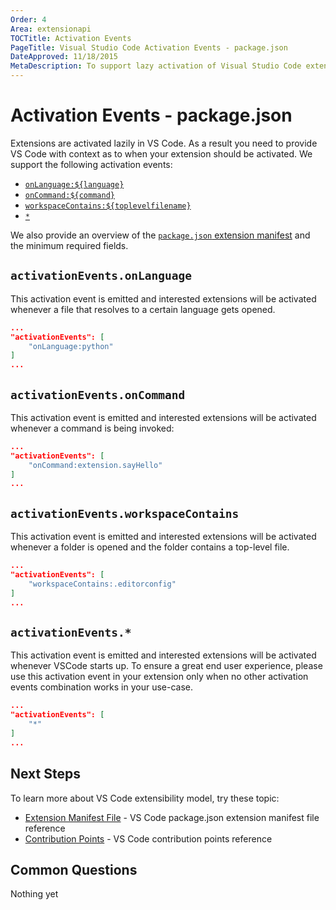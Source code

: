 ```yaml
---
Order: 4
Area: extensionapi
TOCTitle: Activation Events
PageTitle: Visual Studio Code Activation Events - package.json
DateApproved: 11/18/2015
MetaDescription: To support lazy activation of Visual Studio Code extensions (plug-ins), your extension controls when it should be loaded through a set of activation events in the package.json extension manifest file. 
---
```


# Activation Events - package.json

Extensions are activated lazily in VS Code.  As a result you need to provide VS Code with context as to when your extension should be activated.  We support the following activation events:

* [`onLanguage:${language}`](/docs/extensionAPI/activation-events.md#activationeventsonlanguage)
* [`onCommand:${command}`](/docs/extensionAPI/activation-events.md#activationeventsoncommand)
* [`workspaceContains:${toplevelfilename}`](/docs/extensionAPI/activation-events.md#activationeventsworkspacecontains)
* [`*`](/docs/extensionAPI/activation-events.md#activationevents)

We also provide an overview of the [`package.json` extension manifest](/docs/extensionAPI/extension-manifest.md) and the minimum required fields.  

## `activationEvents.onLanguage`

This activation event is emitted and interested extensions will be activated whenever a file that resolves to a certain language gets opened.

```json
...
"activationEvents": [
	"onLanguage:python"
]
...
```

## `activationEvents.onCommand`

This activation event is emitted and interested extensions will be activated whenever a command is being invoked:

```json
...
"activationEvents": [
	"onCommand:extension.sayHello"
]
...
```

## `activationEvents.workspaceContains`

This activation event is emitted and interested extensions will be activated whenever a folder is opened and the folder contains a top-level file.

```json
...
"activationEvents": [
	"workspaceContains:.editorconfig"
]
...
```

## `activationEvents.*`

This activation event is emitted and interested extensions will be activated whenever VSCode starts up. To ensure a great end user experience, please use this activation event in your extension only when no other activation events combination works in your use-case.

```json
...
"activationEvents": [
	"*"
]
...
```

## Next Steps
To learn more about VS Code extensibility model, try these topic:

* [Extension Manifest File](/docs/extensionAPI/extension-manifest.md) - VS Code package.json extension manifest file reference
* [Contribution Points](/docs/extensionAPI/extension-points.md) - VS Code contribution points reference

## Common Questions

Nothing yet

 
